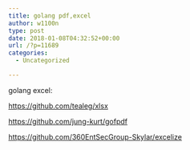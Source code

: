 ```yaml
---
title: golang pdf,excel
author: w1100n
type: post
date: 2018-01-08T04:32:52+00:00
url: /?p=11689
categories:
  - Uncategorized

---
```

golang excel:
  
https://github.com/tealeg/xlsx

https://github.com/jung-kurt/gofpdf
  
https://github.com/360EntSecGroup-Skylar/excelize